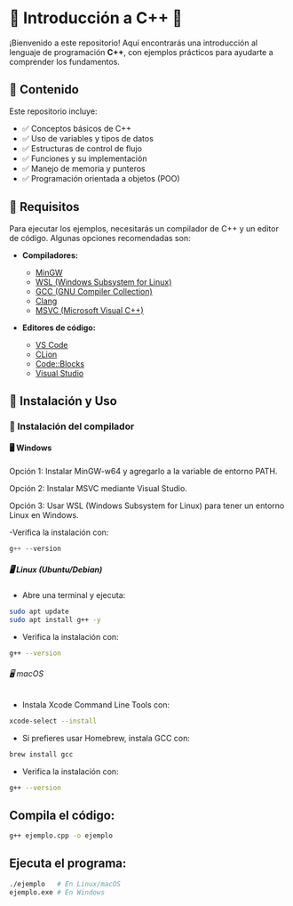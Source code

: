 # 📌 Introducción a C++ 🚀  

¡Bienvenido a este repositorio! Aquí encontrarás una introducción al lenguaje de programación **C++**, con ejemplos prácticos para ayudarte a comprender los fundamentos.  

## 📖 Contenido  

Este repositorio incluye:  

- ✅ Conceptos básicos de C++  
- ✅ Uso de variables y tipos de datos  
- ✅ Estructuras de control de flujo  
- ✅ Funciones y su implementación  
- ✅ Manejo de memoria y punteros  
- ✅ Programación orientada a objetos (POO)  

## 🚀 Requisitos  

Para ejecutar los ejemplos, necesitarás un compilador de C++ y un editor de código. Algunas opciones recomendadas son:  

- **Compiladores:**
  - [MinGW](https://www.mingw-w64.org/)
  - [WSL (Windows Subsystem for Linux)](https://learn.microsoft.com/en-us/windows/wsl/install)
  - [GCC (GNU Compiler Collection)](https://gcc.gnu.org/)  
  - [Clang](https://clang.llvm.org/)  
  - [MSVC (Microsoft Visual C++)](https://visualstudio.microsoft.com/)  

- **Editores de código:**  
  - [VS Code](https://code.visualstudio.com/)  
  - [CLion](https://www.jetbrains.com/clion/)  
  - [Code::Blocks](http://www.codeblocks.org/)  
  - [Visual Studio](https://visualstudio.microsoft.com/)  

## 🔧 Instalación y Uso  

### 🔹 Instalación del compilador  

#### 🖥️ Windows
Opción 1: Instalar MinGW-w64 y agregarlo a la variable de entorno PATH.

Opción 2: Instalar MSVC mediante Visual Studio.

Opción 3: Usar WSL (Windows Subsystem for Linux) para tener un entorno Linux en Windows.

-Verifica la instalación con:
```powershell
g++ --version
```

##### 🖥️ Linux (Ubuntu/Debian)  

- Abre una terminal y ejecuta:  
```bash
sudo apt update
sudo apt install g++ -y
```

- Verifica la instalación con:
```bash
g++ --version
```
###### 🖥️ macOS
- Instala Xcode Command Line Tools con:
```bash
xcode-select --install
```
- Si prefieres usar Homebrew, instala GCC con:
```bash
brew install gcc
```
- Verifica la instalación con:
```bash
g++ --version
```
## Compila el código: ##
```bash
g++ ejemplo.cpp -o ejemplo
```
## Ejecuta el programa: ##
```bash
./ejemplo   # En Linux/macOS
ejemplo.exe # En Windows
```
